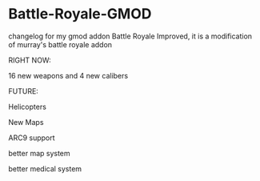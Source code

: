 # Battle-Royale-GMOD
changelog for my gmod addon Battle Royale Improved, it is a modification of murray's battle royale addon

RIGHT NOW: 

16 new weapons and 4 new calibers

FUTURE:

Helicopters

New Maps

ARC9 support

better map system

better medical system
